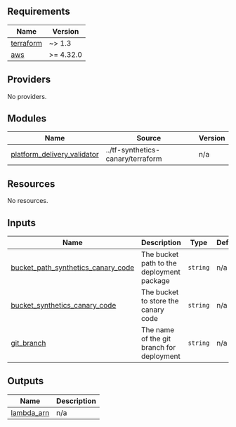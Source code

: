 <!-- BEGIN_TF_DOCS -->
## Requirements

| Name | Version |
|------|---------|
| <a name="requirement_terraform"></a> [terraform](#requirement\_terraform) | ~> 1.3 |
| <a name="requirement_aws"></a> [aws](#requirement\_aws) | >= 4.32.0 |

## Providers

No providers.

## Modules

| Name | Source | Version |
|------|--------|---------|
| <a name="module_platform_delivery_validator"></a> [platform\_delivery\_validator](#module\_platform\_delivery\_validator) | ../tf-synthetics-canary/terraform | n/a |

## Resources

No resources.

## Inputs

| Name | Description | Type | Default | Required |
|------|-------------|------|---------|:--------:|
| <a name="input_bucket_path_synthetics_canary_code"></a> [bucket\_path\_synthetics\_canary\_code](#input\_bucket\_path\_synthetics\_canary\_code) | The bucket path to the deployment package | `string` | n/a | yes |
| <a name="input_bucket_synthetics_canary_code"></a> [bucket\_synthetics\_canary\_code](#input\_bucket\_synthetics\_canary\_code) | The bucket to store the canary code | `string` | n/a | yes |
| <a name="input_git_branch"></a> [git\_branch](#input\_git\_branch) | The name of the git branch for deployment | `string` | n/a | yes |

## Outputs

| Name | Description |
|------|-------------|
| <a name="output_lambda_arn"></a> [lambda\_arn](#output\_lambda\_arn) | n/a |
<!-- END_TF_DOCS -->